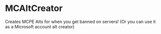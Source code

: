 # MCAltCreator
Creates MCPE Alts for when you get banned on servers! (Or you can use it as a Microsoft account alt creator)
